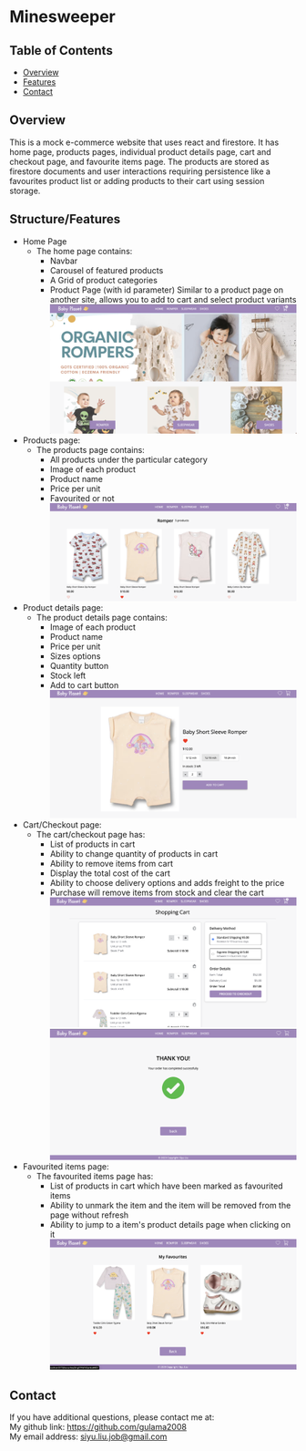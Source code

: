# Minesweeper

## Table of Contents
- [Overview](#overview)
- [Features](#features)
- [Contact](#contact)

## Overview

This is a mock e-commerce website that uses react and firestore. It has home page, products pages, individual product details page, cart and checkout page, and favourite items page. The products are stored as firestore documents and user interactions requiring persistence like a favourites product list or adding products to their cart using session storage.


## Structure/Features

- Home Page
  - The home page contains:
    - Navbar
    - Carousel of featured products
    - A Grid of product categories
    - Product Page (with id parameter) Similar to a product page on another site, allows you to add to cart and select product variants
    ![home page](./src/assets/1.png)
- Products page:
  - The products page contains:
    - All products under the particular category
    - Image of each product
    - Product name
    - Price per unit
    - Favourited or not
    ![products page](./src/assets/2.png)
- Product details page:
  - The product details page contains:
    - Image of each product
    - Product name
    - Price per unit
    - Sizes options
    - Quantity button
    - Stock left
    - Add to cart button
    ![products page](./src/assets/6.png)
- Cart/Checkout page:
  - The cart/checkout page has:
    - List of products in cart
    - Ability to change quantity of products in cart
    - Ability to remove items from cart
    - Display the total cost of the cart
    - Ability to choose delivery options and adds freight to the price 
    - Purchase will remove items from stock and clear the cart
    ![products page](./src/assets/3.png)
    ![products page](./src/assets/4.png)
- Favourited items page:
  - The favourited items page has:
    - List of products in cart which have been marked as favourited items
    - Ability to unmark the item and the item will be removed from the page without refresh
    - Ability to jump to a item's product details page when clicking on it
    ![products page](./src/assets/5.png)
## Contact
If you have additional questions, please contact me at:    
My github link: https://github.com/gulama2008   
My email address: siyu.liu.job@gmail.com
